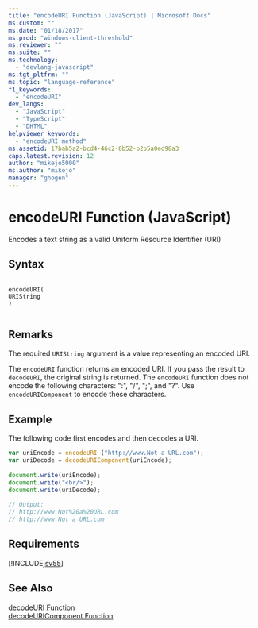 ```yaml
---
title: "encodeURI Function (JavaScript) | Microsoft Docs"
ms.custom: ""
ms.date: "01/18/2017"
ms.prod: "windows-client-threshold"
ms.reviewer: ""
ms.suite: ""
ms.technology: 
  - "devlang-javascript"
ms.tgt_pltfrm: ""
ms.topic: "language-reference"
f1_keywords: 
  - "encodeURI"
dev_langs: 
  - "JavaScript"
  - "TypeScript"
  - "DHTML"
helpviewer_keywords: 
  - "encodeURI method"
ms.assetid: 17bab5a2-bcd4-46c2-8b52-b2b5a0ed98a3
caps.latest.revision: 12
author: "mikejo5000"
ms.author: "mikejo"
manager: "ghogen"
---
```

# encodeURI Function (JavaScript)
Encodes a text string as a valid Uniform Resource Identifier (URI)  
  
## Syntax  
  
```  
  
encodeURI(  
URIString  
)  
  
```  
  
## Remarks  
 The required `URIString` argument is a value representing an encoded URI.  
  
 The `encodeURI` function returns an encoded URI. If you pass the result to `decodeURI`, the original string is returned. The `encodeURI` function does not encode the following characters: ":", "/", ";", and "?". Use `encodeURIComponent` to encode these characters.  
  
## Example  
 The following code first encodes and then decodes a URI.  
  
```JavaScript  
var uriEncode = encodeURI ("http://www.Not a URL.com");  
var uriDecode = decodeURIComponent(uriEncode);  
  
document.write(uriEncode);  
document.write("<br/>");  
document.write(uriDecode);  
  
// Output:  
// http://www.Not%20a%20URL.com  
// http://www.Not a URL.com  
```  
  
## Requirements  
 [!INCLUDE[jsv55](../../javascript/reference/includes/jsv55-md.md)]  
  
## See Also  
 [decodeURI Function](../../javascript/reference/decodeuri-function-javascript.md)   
 [decodeURIComponent Function](../../javascript/reference/decodeuricomponent-function-javascript.md)